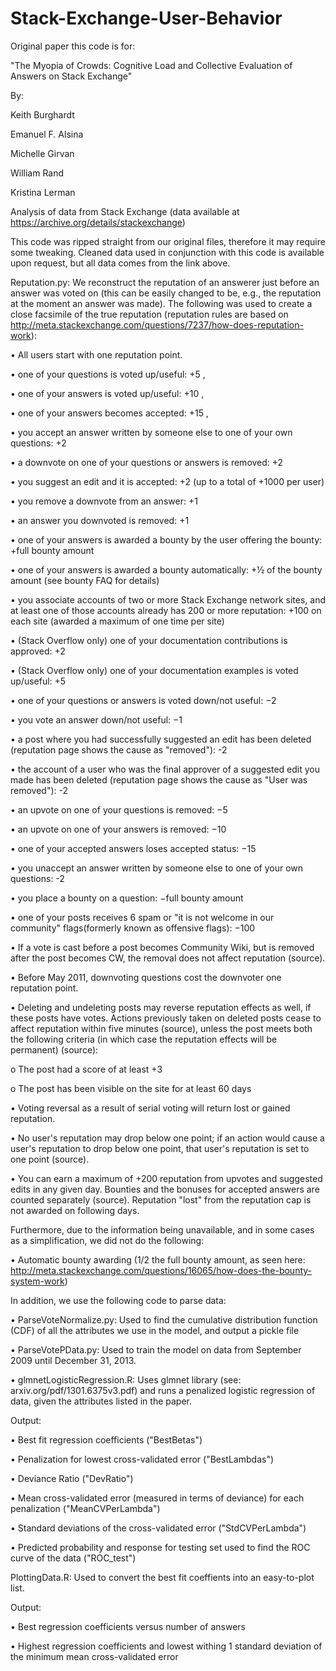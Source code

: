 # Stack-Exchange-User-Behavior

Original paper this code is for: 

"The Myopia of Crowds: Cognitive Load and Collective Evaluation of Answers on Stack Exchange"

By:

Keith Burghardt

Emanuel F. Alsina

Michelle  Girvan

William Rand

Kristina Lerman

Analysis of data from Stack Exchange (data available at https://archive.org/details/stackexchange)

This code was ripped straight from our original files, therefore it may require some tweaking. Cleaned data used in conjunction with this code is available upon request, but all data comes from the link above.

Reputation.py:
We reconstruct the reputation of an answerer just before an answer was voted on (this can be easily changed to be, e.g., the reputation at the moment an answer was made). The following was used to create a close facsimile of the true reputation (reputation rules are based on http://meta.stackexchange.com/questions/7237/how-does-reputation-work):

•	All users start with one reputation point. 

•	one of your questions is voted up/useful: +5 , 

•	one of your answers is voted up/useful: +10 , 

•	one of your answers becomes accepted: +15 , 

•	you accept an answer written by someone else to one of your own questions: +2 

•	a downvote on one of your questions or answers is removed: +2 

•	you suggest an edit and it is accepted: +2 (up to a total of +1000 per user)

•	you remove a downvote from an answer: +1 

•	an answer you downvoted is removed: +1 

•	one of your answers is awarded a bounty by the user offering the bounty: +full bounty amount 

•	one of your answers is awarded a bounty automatically: +½ of the bounty amount (see bounty FAQ for details) 

•	you associate accounts of two or more Stack Exchange network sites, and at least one of those accounts already has 200 or more 
reputation: +100 on each site (awarded a maximum of one time per site) 

•	(Stack Overflow only) one of your documentation contributions is approved: +2 

•	(Stack Overflow only) one of your documentation examples is voted up/useful: +5 

•	one of your questions or answers is voted down/not useful: −2 

•	 you vote an answer down/not useful: −1 

•	 a post where you had successfully suggested an edit has been deleted (reputation page shows the cause as "removed"): -2 

•	 the account of a user who was the final approver of a suggested edit you made has been deleted (reputation page shows the cause as 
"User was removed"): -2 

•	 an upvote on one of your questions is removed: −5 

•	 an upvote on one of your answers is removed: −10 

•	 one of your accepted answers loses accepted status: −15 

•	 you unaccept an answer written by someone else to one of your own questions: -2 

•	 you place a bounty on a question: −full bounty amount 

•	 one of your posts receives 6 spam or "it is not welcome in our community" flags(formerly known as offensive flags): −100 

•	If a vote is cast before a post becomes Community Wiki, but is removed after the post becomes CW, the removal does not affect reputation 
(source). 

•	 Before May 2011, downvoting questions cost the downvoter one reputation point. 

•	Deleting and undeleting posts may reverse reputation effects as well, if these posts have votes. Actions previously taken on deleted 
posts cease to affect reputation within five minutes (source), unless the post meets both the following criteria (in which case the 
reputation effects will be permanent) (source):

o	The post had a score of at least +3 

o	The post has been visible on the site for at least 60 days 

•	Voting reversal as a result of serial voting will return lost or gained reputation.

•	No user's reputation may drop below one point; if an action would cause a user's reputation to drop below one point, that user's 
reputation is set to one point (source). 

•	You can earn a maximum of +200 reputation from upvotes and suggested edits in any given day. Bounties and the bonuses for accepted 
answers are counted separately (source). Reputation "lost" from the reputation cap is not awarded on following days. 


Furthermore, due to the information being unavailable, and in some cases as a simplification, we did not do the following:

•	Automatic bounty awarding (1/2 the full bounty amount, as seen here: http://meta.stackexchange.com/questions/16065/how-does-the-bounty-system-work)

In addition, we use the following code to parse data:


•	ParseVoteNormalize.py: Used to find the cumulative distribution function (CDF) of all the attributes we use in the model, and output a 
pickle file



•	ParseVotePData.py: Used to train the model on data from September 2009 until December 31, 2013.



•	glmnetLogisticRegression.R: Uses glmnet library (see: arxiv.org/pdf/1301.6375v3.pdf) and runs a penalized logistic regression of data, 
given the attributes listed in the paper. 

Output: 

•	Best fit regression coefficients ("BestBetas")

•	Penalization for lowest cross-validated error ("BestLambdas")

•	Deviance Ratio ("DevRatio")

•	Mean cross-validated error (measured in terms of deviance) for each penalization ("MeanCVPerLambda")

•	Standard deviations of the cross-validated error ("StdCVPerLambda")

•	Predicted probability and response for testing set used to find the ROC curve of the data ("ROC_test")


PlottingData.R: Used to convert the best fit coeffients into an easy-to-plot list.

Output:

• Best regression coefficients versus number of answers 

•	Highest regression coefficients and lowest withing 1 standard deviation of the minimum mean cross-validated error
